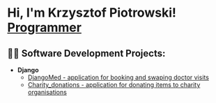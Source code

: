 <h1>Hi, I'm Krzysztof Piotrowski! <br/><a href="https://github.com/KrzysztofPy/">Programmer</a></h1>

<h2>👨‍💻 Software Development Projects:</h2>

- <b>Django</b>
  - [DjangoMed - application for booking and swaping doctor visits](https://github.com/KrzysztofPy/Django_final_project/tree/master/DjangoMed)
  - [Charity_donations - application for donating items to charity organisations](https://github.com/KrzysztofPy/Charity_donations)

<!--
**KrzysztofPy/KrzysztofPy** is a ✨ _special_ ✨ repository because its `README.md` (this file) appears on your GitHub profile.

Here are some ideas to get you started:

- 🔭 I’m currently working on ...
- 🌱 I’m currently learning ...
- 👯 I’m looking to collaborate on ...
- 🤔 I’m looking for help with ...
- 💬 Ask me about ...
- 📫 How to reach me: ...
- 😄 Pronouns: ...
- ⚡ Fun fact: ...
-->
